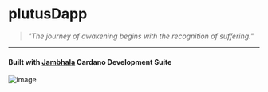 # plutusDapp

> *"The journey of awakening begins with the recognition of suffering."*
***
#### **Built with [Jambhala](https://github.com/iburzynski/plutusDapp) Cardano Development Suite**
![image](jamb_logo-500.png)
